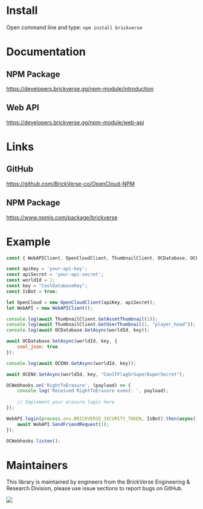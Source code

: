 # Install
Open command line and type: ``npm install brickverse``

# Documentation
## NPM Package
https://developers.brickverse.gg/npm-module/introduction

## Web API
https://developers.brickverse.gg/npm-module/web-api

# Links
## GitHub 
https://github.com/BrickVerse-co/OpenCloud-NPM

## NPM Package
https://www.npmjs.com/package/brickverse

# Example
```js
const { WebAPIClient, OpenCloudClient, ThumbnailClient, OCDatabase, OCENV, OCWebhooks } = require("brickverse");

const apiKey = 'your-api-key';
const apiSecret = 'your-api-secret';
const worldId = 1;
const key = "CoolDatabaseKey";
const IsBot = true;

let OpenCloud = new OpenCloudClient(apiKey, apiSecret);
let WebAPI = new WebAPIClient();

console.log(await ThumbnailClient.GetAssetThumbnail(1));
console.log(await ThumbnailClient.GetUserThumbnail(1, "player_head"));
console.log(await OCDatabase.GetAsync(worldId, key));

await OCDatabase.SetAsync(worldId, key, {
    cool_json: true
});

console.log(await OCENV.GetAsync(worldId, key));

await OCENV.SetAsync(worldId, key, "CoolFFlagOrSuperDuperSecret");

OCWebhooks.on('RightToErasure', (payload) => {
    console.log('Received RightToErasure event: ', payload);
    
    // Implement your erasure logic here
});

WebAPI.login(process.env.BRICKVERSE_SECURITY_TOKEN, IsBot).then(async() => {
    await WebAPI.SendFriendRequest(1);
});

OCWebhooks.listen();
```

# Maintainers
This library is maintained by engineers from the BrickVerse Engineering & Research Division, please use issue sections to report bugs on GitHub.

[![](https://data.jsdelivr.com/v1/package/npm/brickverse/badge)](https://www.jsdelivr.com/package/npm/brickverse)
